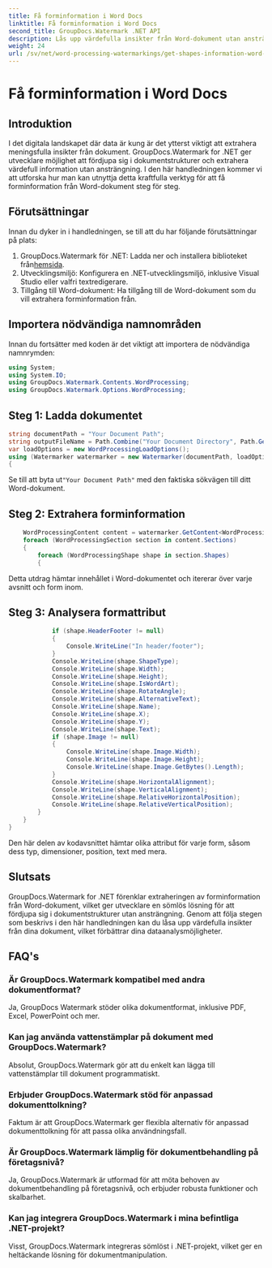 ```yaml
---
title: Få forminformation i Word Docs
linktitle: Få forminformation i Word Docs
second_title: GroupDocs.Watermark .NET API
description: Lås upp värdefulla insikter från Word-dokument utan ansträngning med GroupDocs Watermark for .NET. Extrahera forminformation sömlöst för förbättrad dataanalys.
weight: 24
url: /sv/net/word-processing-watermarkings/get-shapes-information-word-docs/
---
```


# Få forminformation i Word Docs

## Introduktion
I det digitala landskapet där data är kung är det ytterst viktigt att extrahera meningsfulla insikter från dokument. GroupDocs.Watermark for .NET ger utvecklare möjlighet att fördjupa sig i dokumentstrukturer och extrahera värdefull information utan ansträngning. I den här handledningen kommer vi att utforska hur man kan utnyttja detta kraftfulla verktyg för att få forminformation från Word-dokument steg för steg.
## Förutsättningar
Innan du dyker in i handledningen, se till att du har följande förutsättningar på plats:
1.  GroupDocs.Watermark för .NET: Ladda ner och installera biblioteket från[hemsida](https://releases.groupdocs.com/Watermark/net/).
2. Utvecklingsmiljö: Konfigurera en .NET-utvecklingsmiljö, inklusive Visual Studio eller valfri textredigerare.
3. Tillgång till Word-dokument: Ha tillgång till de Word-dokument som du vill extrahera forminformation från.

## Importera nödvändiga namnområden
Innan du fortsätter med koden är det viktigt att importera de nödvändiga namnrymden:
```csharp
using System;
using System.IO;
using GroupDocs.Watermark.Contents.WordProcessing;
using GroupDocs.Watermark.Options.WordProcessing;
```
## Steg 1: Ladda dokumentet
```csharp
string documentPath = "Your Document Path";
string outputFileName = Path.Combine("Your Document Directory", Path.GetFileName(documentPath));
var loadOptions = new WordProcessingLoadOptions();
using (Watermarker watermarker = new Watermarker(documentPath, loadOptions))
{
```
 Se till att byta ut`"Your Document Path"` med den faktiska sökvägen till ditt Word-dokument.
## Steg 2: Extrahera forminformation
```csharp
	WordProcessingContent content = watermarker.GetContent<WordProcessingContent>();
	foreach (WordProcessingSection section in content.Sections)
	{
		foreach (WordProcessingShape shape in section.Shapes)
		{
```
Detta utdrag hämtar innehållet i Word-dokumentet och itererar över varje avsnitt och form inom.
## Steg 3: Analysera formattribut
```csharp
			if (shape.HeaderFooter != null)
			{
				Console.WriteLine("In header/footer");
			}
			Console.WriteLine(shape.ShapeType);
			Console.WriteLine(shape.Width);
			Console.WriteLine(shape.Height);
			Console.WriteLine(shape.IsWordArt);
			Console.WriteLine(shape.RotateAngle);
			Console.WriteLine(shape.AlternativeText);
			Console.WriteLine(shape.Name);
			Console.WriteLine(shape.X);
			Console.WriteLine(shape.Y);
			Console.WriteLine(shape.Text);
			if (shape.Image != null)
			{
				Console.WriteLine(shape.Image.Width);
				Console.WriteLine(shape.Image.Height);
				Console.WriteLine(shape.Image.GetBytes().Length);
			}
			Console.WriteLine(shape.HorizontalAlignment);
			Console.WriteLine(shape.VerticalAlignment);
			Console.WriteLine(shape.RelativeHorizontalPosition);
			Console.WriteLine(shape.RelativeVerticalPosition);
		}
	}
}
```
Den här delen av kodavsnittet hämtar olika attribut för varje form, såsom dess typ, dimensioner, position, text med mera.

## Slutsats
GroupDocs.Watermark for .NET förenklar extraheringen av forminformation från Word-dokument, vilket ger utvecklare en sömlös lösning för att fördjupa sig i dokumentstrukturer utan ansträngning. Genom att följa stegen som beskrivs i den här handledningen kan du låsa upp värdefulla insikter från dina dokument, vilket förbättrar dina dataanalysmöjligheter.
## FAQ's
### Är GroupDocs.Watermark kompatibel med andra dokumentformat?
Ja, GroupDocs Watermark stöder olika dokumentformat, inklusive PDF, Excel, PowerPoint och mer.
### Kan jag använda vattenstämplar på dokument med GroupDocs.Watermark?
Absolut, GroupDocs.Watermark gör att du enkelt kan lägga till vattenstämplar till dokument programmatiskt.
### Erbjuder GroupDocs.Watermark stöd för anpassad dokumenttolkning?
Faktum är att GroupDocs.Watermark ger flexibla alternativ för anpassad dokumenttolkning för att passa olika användningsfall.
### Är GroupDocs.Watermark lämplig för dokumentbehandling på företagsnivå?
Ja, GroupDocs.Watermark är utformad för att möta behoven av dokumentbehandling på företagsnivå, och erbjuder robusta funktioner och skalbarhet.
### Kan jag integrera GroupDocs.Watermark i mina befintliga .NET-projekt?
Visst, GroupDocs.Watermark integreras sömlöst i .NET-projekt, vilket ger en heltäckande lösning för dokumentmanipulation.